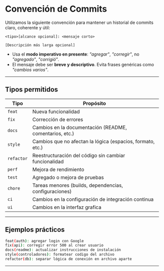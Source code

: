 # Convención de Commits

Utilizamos la siguiente convención para mantener un historial de commits claro, coherente y útil:

```
<tipo>[alcance opcional]: <mensaje corto>

[Descripción más larga opcional]
```

- Usa el **modo imperativo en presente**: _"agregar"_, _"corregir"_, no _"agregado"_, _"corrigió"_.
- El mensaje debe ser **breve y descriptivo**. Evita frases genéricas como _"cambios varios"_.

---

## Tipos permitidos

| Tipo     | Propósito                                                                 |
|----------|--------------------------------------------------------------------------|
| `feat`   | Nueva funcionalidad                                                       |
| `fix`    | Corrección de errores                                                     |
| `docs`   | Cambios en la documentación (README, comentarios, etc.)                  |
| `style`  | Cambios que no afectan la lógica (espacios, formato, etc.)               |
| `refactor` | Reestructuración del código sin cambiar funcionalidad                |
| `perf`   | Mejora de rendimiento                                                     |
| `test`   | Agregado o mejora de pruebas                                              |
| `chore`  | Tareas menores (builds, dependencias, configuraciones)                   |
| `ci`     | Cambios en la configuración de integración continua                      |
| `ui`     | Cambios en la interfaz grafica                     |

---

## Ejemplos prácticos

```bash
feat(auth): agregar login con Google
fix(api): corregir error 500 al crear usuario
docs(readme): actualizar instrucciones de instalación
style(controladores): formatear codigo del archivo
refactor(db): separar lógica de conexión en archivo aparte
```

---

